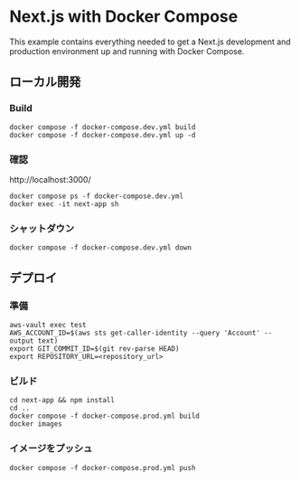 # Next.js with Docker Compose

This example contains everything needed to get a Next.js development and production environment up and running with Docker Compose.

## ローカル開発
### Build
```
docker compose -f docker-compose.dev.yml build
docker compose -f docker-compose.dev.yml up -d
```

### 確認
http://localhost:3000/
```
docker compose ps -f docker-compose.dev.yml
docker exec -it next-app sh
```

### シャットダウン
```
docker compose -f docker-compose.dev.yml down
```

## デプロイ
### 準備
```
aws-vault exec test
AWS_ACCOUNT_ID=$(aws sts get-caller-identity --query 'Account' --output text)
export GIT_COMMIT_ID=$(git rev-parse HEAD)
export REPOSITORY_URL=<repository_url>
```

### ビルド
```
cd next-app && npm install
cd ..
docker compose -f docker-compose.prod.yml build
docker images
```

### イメージをプッシュ
```
docker compose -f docker-compose.prod.yml push
```
